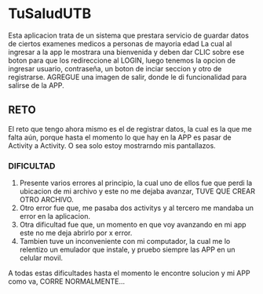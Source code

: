 # TuSaludUTB
Esta aplicacion trata de un sistema que prestara servicio de guardar datos de ciertos examenes medicos a personas  de mayoria edad
La cual al ingresar a la app le mostrara una bienvenida y deben dar CLIC sobre ese boton para que los redireccione al LOGIN, luego
tenemos la opcion de ingresar usuario, contraseña, un boton de inciar seccion y otro de registrarse. AGREGUE una imagen de salir, donde 
le di funcionalidad para salirse de la APP.

## RETO
El reto que tengo ahora mismo es el de registrar datos, la cual es la que me falta aún, porque hasta el momento lo que hay en la APP es pasar de Activity a Activity. O sea solo estoy mostrarndo mis pantallazos.

### DIFICULTAD
1. Presente varios errores al principio, la cual uno de ellos fue que perdi la ubicacion de mi archivo y este no me dejaba avanzar, TUVE QUE CREAR OTRO ARCHIVO.
2. Otro error fue que, me pasaba dos activitys y al tercero me mandaba un error en la aplicacion.
3. Otra dificultad fue que, un momento en que voy avanzando en mi app este no me deja abrirlo por x error.
4. Tambien tuve un inconveniente con mi computador, la cual me lo relentizo un emulador que instale, y pruebo siempre las APP en un celular movil.

A todas estas dificultades hasta el momento le encontre solucion y mi APP como va, CORRE NORMALMENTE...
